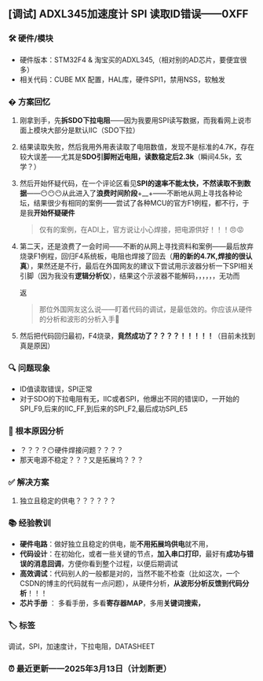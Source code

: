 ## [调试] ADXL345加速度计 SPI 读取ID错误——0XFF

### 🛠️ 硬件/模块

- 硬件版本：STM32F4 & 淘宝买的ADXL345,（相对别的AD芯片，要便宜很多）
- 相关代码：CUBE MX 配置，HAL库，硬件SPI1，禁用NSS，软触发

### � 方案回忆

1. 刚拿到手，先**拆SDO下拉电阻**——因为我要用SPI读写数据，而我看网上说市面上模块大部分是默认IIC（SDO下拉）

2. 结果读取失败，然后我用外用表读取了电阻数值，发现不是标准的4.7K，存在较大误差——尤其是**SDO引脚附近电阻，读数稳定后2.3k**（瞬间4.5k，玄学？）

3. 然后开始怀疑代码，在一个评论区看见**SPI的速率不能太快，不然读取不到数据**——😶😶😶从此进入了**浪费时间阶段**+__+——不断地从网上寻找各种论坛，结果很少有相同的案例——尝试了各种MCU的官方F1例程，都不行，于是我**开始怀疑硬件**
   
   > 仅有的案例，在ADI上，官方说让小心焊接，把电源供好！！！😠😡

4. 第二天，还是浪费了一会时间——不断的从网上寻找资料和案例——最后放弃烧录F1例程，回归F4系统板，电阻也焊接了回去（**用的新的4.7K,焊接的很认真**），果然还是不行，最后在外国网友的建议下尝试用示波器分析一下SPI相关引脚（因为我没有**逻辑分析仪**），结果这个示波器不能解码，，，，，，无功而
   
   返
   
   > 那位外国网友这么说——盯着代码的调试，是最低效的。你应该从硬件的分析和波形的分析入手🌟

5. 然后把代码回归最初，F4烧录，**竟然成功了？？？？！！！！！**（目前未找到真是原因）

### 🔍 问题现象

- ID值读取错误，SPI正常
- 对于SDO的下拉电阻有无，IIC或者SPI，他爆出不同的错误ID，一开始的SPI_F9,后来的IIC_FF,到后来的SPI_F2,最后成功SPI_E5

### 🧠 根本原因分析

- ？？？？😶硬件焊接问题？？？？
- 那天电源不稳定？？？又是拓展坞？？？

### ✅ 解决方案

1. 独立且稳定的供电？？？？？？

### 📚 经验教训

- **硬件电路**：做好独立且稳定的供电，能**不用拓展坞供电**就不用，
- **代码设计**：在初始化，或者一些关键的节点，**加入串口打印**，最好有**成功与错误的消息回调**，方便你看到整个过程，以便后期调试
- **高效调试**：代码别人的一般都是对的，当然不能不检查（比如这次，一个CSDN的博主的代码就有一点问题），从硬件分析，**从波形分析反馈到代码分析**！！！
- **芯片手册** ： 多看手册，多看**寄存器MAP**，多用**关键词搜索，**

### 🏷️ 标签

调试，SPI，加速度计，下拉电阻，DATASHEET

### ⏰ 最近更新——2025年3月13日（计划断更）
